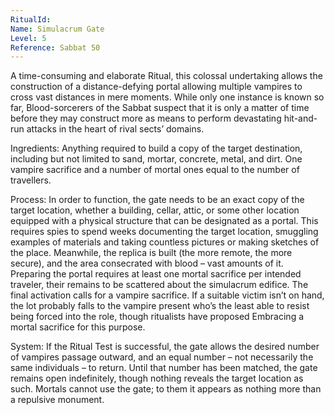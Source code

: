```yaml
---
RitualId: 
Name: Simulacrum Gate
Level: 5
Reference: Sabbat 50
---
```

A time-consuming and elaborate Ritual, this colossal undertaking allows the construction of a distance-defying portal allowing multiple vampires to cross vast distances in mere moments. While only one instance is known so far, Blood-sorcerers of the Sabbat suspect that it is only a matter of time before they may construct more as means to perform devastating hit-and-run attacks in the heart of rival sects’ domains.   

Ingredients: Anything required to build a copy of the target destination, including but not limited to sand, mortar, concrete, metal, and dirt. One vampire sacrifice and a number of mortal ones equal to the number of travellers.   

Process: In order to function, the gate needs to be an exact copy of the target location, whether a building, cellar, attic, or some other location equipped with a physical structure that can be designated as a portal. This requires spies to spend weeks documenting the target location, smuggling examples of materials and taking countless pictures or making sketches of the place. Meanwhile, the replica is built (the more remote, the more secure), and the area consecrated with blood – vast amounts of it. Preparing the portal requires at least one mortal sacrifice per intended traveler, their remains to be scattered about the simulacrum edifice. The final activation calls for a vampire sacrifice. If a suitable victim isn’t on hand, the lot probably falls to the vampire present who’s the least able to resist being forced into the role, though ritualists have proposed Embracing a mortal sacrifice for this purpose.   

System: If the Ritual Test is successful, the gate allows the desired number of vampires passage outward, and an equal number – not necessarily the same individuals – to return. Until that number has been matched, the gate remains open indefinitely, though nothing reveals the target location as such. Mortals cannot use the gate; to them it appears as nothing more than a repulsive monument.